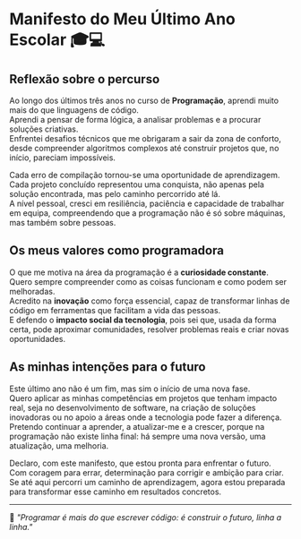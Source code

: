 # Manifesto do Meu Último Ano Escolar 🎓💻

## Reflexão sobre o percurso
Ao longo dos últimos três anos no curso de **Programação**, aprendi muito mais do que linguagens de código.  
Aprendi a pensar de forma lógica, a analisar problemas e a procurar soluções criativas.  
Enfrentei desafios técnicos que me obrigaram a sair da zona de conforto, desde compreender algoritmos complexos até construir projetos que, no início, pareciam impossíveis.  

Cada erro de compilação tornou-se uma oportunidade de aprendizagem.  
Cada projeto concluído representou uma conquista, não apenas pela solução encontrada, mas pelo caminho percorrido até lá.  
A nível pessoal, cresci em resiliência, paciência e capacidade de trabalhar em equipa, compreendendo que a programação não é só sobre máquinas, mas também sobre pessoas.  

## Os meus valores como programadora
O que me motiva na área da programação é a **curiosidade constante**.  
Quero sempre compreender como as coisas funcionam e como podem ser melhoradas.  
Acredito na **inovação** como força essencial, capaz de transformar linhas de código em ferramentas que facilitam a vida das pessoas.  
E defendo o **impacto social da tecnologia**, pois sei que, usada da forma certa, pode aproximar comunidades, resolver problemas reais e criar novas oportunidades.  

## As minhas intenções para o futuro
Este último ano não é um fim, mas sim o início de uma nova fase.  
Quero aplicar as minhas competências em projetos que tenham impacto real, seja no desenvolvimento de software, na criação de soluções inovadoras ou no apoio a áreas onde a tecnologia pode fazer a diferença.  
Pretendo continuar a aprender, a atualizar-me e a crescer, porque na programação não existe linha final: há sempre uma nova versão, uma atualização, uma melhoria.  

Declaro, com este manifesto, que estou pronta para enfrentar o futuro.  
Com coragem para errar, determinação para corrigir e ambição para criar.  
Se até aqui percorri um caminho de aprendizagem, agora estou preparada para transformar esse caminho em resultados concretos.  

---

📌 *"Programar é mais do que escrever código: é construir o futuro, linha a linha."*
